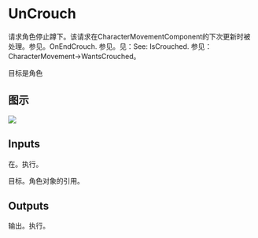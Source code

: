 # UnCrouch

请求角色停止蹲下。该请求在CharacterMovementComponent的下次更新时被处理。参见。OnEndCrouch. 参见。见：See: IsCrouched. 参见：CharacterMovement->WantsCrouched。

目标是角色

## 图示

![]($-20221218-18155104.png)

## Inputs

在。执行。

目标。角色对象的引用。

## Outputs

输出。执行。